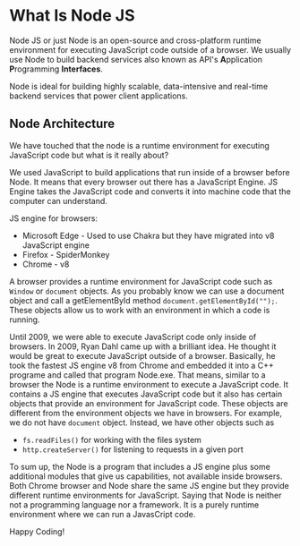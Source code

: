 # What Is Node JS

Node JS or just Node is an open-source and cross-platform runtime environment for executing JavaScript code outside of a browser. We usually use Node to build backend services also known as API's <b>A</b>pplication <b>P</b>rogramming <b>Interfaces</b>. 

Node is ideal for building highly scalable, data-intensive and real-time backend services that power client applications.

## Node Architecture

We have touched that the node is a runtime environment for executing JavaScript code but what is it really about?

We used JavaScript to build applications that run inside of a browser before Node. It means that every browser out there has a JavaScript Engine. JS Engine takes the JavaScript code and converts it into machine code that the computer can understand.

JS engine for browsers:
- Microsoft Edge - Used to use Chakra but they have migrated into v8 JavaScript engine
- Firefox - SpiderMonkey 
- Chrome - v8

A browser provides a runtime environment for JavaScript code such as `Window` or `document` objects. As you probably know we can use a document object and call a getElementById method `document.getElementById("");`. These objects allow us to work with an environment in which a code is running.

Until 2009, we were able to execute JavaScript code only inside of browsers. In 2009, Ryan Dahl came up with a brilliant idea. He thought it would be great to execute JavaScript outside of a browser. Basically, he took the fastest JS engine v8 from Chrome and embedded it into a C++ programe and called that program Node.exe. That means, similar to a browser the Node is a runtime environment to execute a JavaScript code. It contains a JS engine that executes JavaScript code but it also has certain objects that provide an environment for JavaScript code. These objects are different from the environment objects we have in browsers. For example, we do not have `document` object. Instead, we have other objects such as

- `fs.readFiles()` for working with the files system
- `http.createServer()` for listening to requests in a given port

To sum up, the Node is a program that includes a JS engine plus some additional modules that give us capabilities, not available inside browsers. Both Chrome browser and Node share the same JS engine but they provide different runtime environments for JavaScript. Saying that Node is neither not a programming language nor a framework. It is a purely runtime environment where we can run a JavasCript code.

Happy Coding!